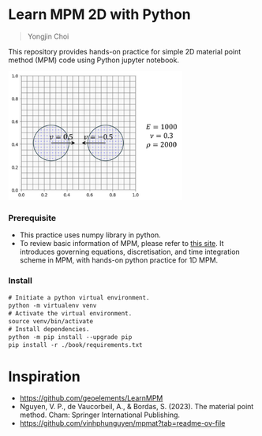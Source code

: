 # Learn MPM 2D with Python
> Yongjin Choi

This repository provides hands-on practice for simple 2D material point method (MPM) code using Python jupyter notebook.

<img src="book/figs/sim_config.png" alt="sim config" style="width: 70%;"/>

### Prerequisite
* This practice uses numpy library in python. 
* To review basic information of MPM, please refer to [this site](https://www.geoelements.org/LearnMPM/mpm.html). It introduces governing equations, discretisation, and time integration scheme in MPM, with hands-on python practice for 1D MPM.

### Install
```shell
# Initiate a python virtual environment.
python -m virtualenv venv
# Activate the virtual environment.
source venv/bin/activate
# Install dependencies.
python -m pip install --upgrade pip
pip install -r ./book/requirements.txt
```

# Inspiration
* https://github.com/geoelements/LearnMPM
* Nguyen, V. P., de Vaucorbeil, A., & Bordas, S. (2023). The material point method. Cham: Springer International Publishing.
* https://github.com/vinhphunguyen/mpmat?tab=readme-ov-file
